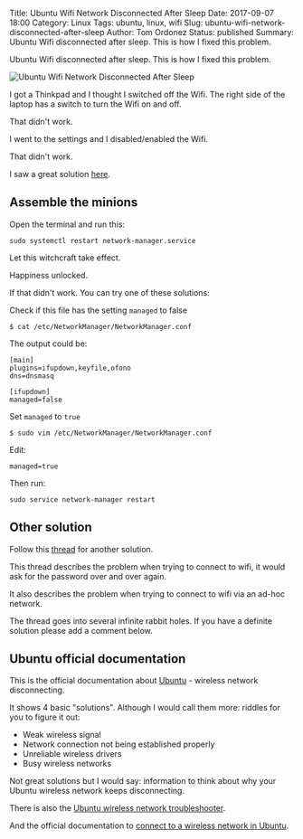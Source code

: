 Title: Ubuntu Wifi Network Disconnected After Sleep
Date: 2017-09-07 18:00
Category: Linux
Tags: ubuntu, linux, wifi
Slug: ubuntu-wifi-network-disconnected-after-sleep
Author: Tom Ordonez
Status: published
Summary: Ubuntu Wifi disconnected after sleep. This is how I fixed this problem.

Ubuntu Wifi disconnected after sleep. This is how I fixed this problem.

![Ubuntu Wifi Network Disconnected After Sleep]({static}/images/ubuntu-wifi-network-disconnected-after-sleep.jpg)

I got a Thinkpad and I thought I switched off the Wifi. The right side of the laptop has a switch to turn the Wifi on and off.

That didn't work.

I went to the settings and I disabled/enabled the Wifi.

That didn't work.

I saw a great solution <a href="http://askubuntu.com/questions/761180/wifi-doesnt-work-after-suspend-after-16-04-upgrade" target="_blank">here</a>.

## Assemble the minions

Open the terminal and run this:

    sudo systemctl restart network-manager.service

Let this witchcraft take effect.

Happiness unlocked.

If that didn't work. You can try one of these solutions:

Check if this file has the setting `managed` to false

    $ cat /etc/NetworkManager/NetworkManager.conf

The output could be:

    [main]
    plugins=ifupdown,keyfile,ofono
    dns=dnsmasq

    [ifupdown]
    managed=false

Set `managed` to `true`

    $ sudo vim /etc/NetworkManager/NetworkManager.conf

Edit:

    managed=true

Then run:

    sudo service network-manager restart

## Other solution

Follow this <a href="https://ubuntuforums.org/showthread.php?t=1592020" target="_blank">thread</a> for another solution.

This thread describes the problem when trying to connect to wifi, it would ask for the password over and over again.

It also describes the problem when trying to connect to wifi via an ad-hoc network.

The thread goes into several infinite rabbit holes. If you have a definite solution please add a comment below.

## Ubuntu official documentation

This is the official documentation about <a href="https://help.ubuntu.com/stable/ubuntu-help/net-wireless-disconnecting.html" target="_blank">Ubuntu</a> - wireless network disconnecting.

It shows 4 basic "solutions". Although I would call them more: riddles for you to figure it out:

* Weak wireless signal
* Network connection not being established properly
* Unreliable wireless drivers
* Busy wireless networks

Not great solutions but I would say: information to think about why your Ubuntu wireless network keeps disconnecting.

There is also the <a href="https://help.ubuntu.com/stable/ubuntu-help/net-wireless-troubleshooting.html" target="_blank">Ubuntu wireless network troubleshooter</a>.

And the official documentation to <a href="https://help.ubuntu.com/stable/ubuntu-help/net-wireless-connect.html" target="_blank">connect to a wireless network in Ubuntu</a>.


